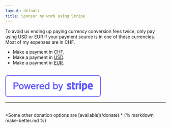 ```yaml
---
layout: default
title: Sponsor my work using Stripe
---
```


To avoid us ending up paying currency conversion fees twice, only pay using
USD or EUR if your payment source is in one of these currencies.  Most of my
expenses are in CHF.

- Make a payment in [CHF](https://buy.stripe.com/cN2eWMbtB5qn55mbIJ).
- Make a payment in [USD](https://buy.stripe.com/28o15W8hp8Cz0P68wy).
- Make a payment in [EUR](https://buy.stripe.com/3cseWMapxcSP9lC28b).

<br>
<img title="Sponsor my work using Stripe"
     alt="Sponsor my work using Stripe"
     src="/assets/stripe.png"
     class="paylogo">

<hr>
<br>
*Some other donation options are [available](/donate).*
{% markdown make-better.md %}
